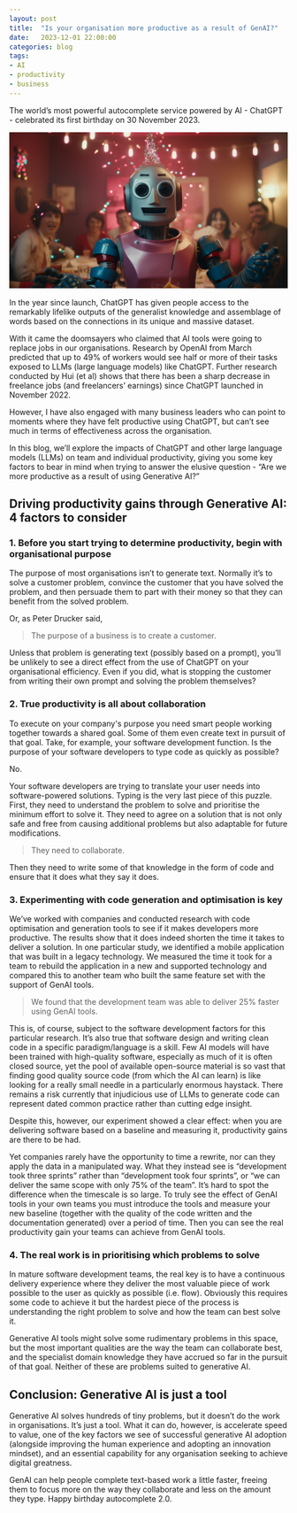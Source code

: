 ```yaml
---
layout: post
title:  "Is your organisation more productive as a result of GenAI?"
date:   2023-12-01 22:00:00
categories: blog
tags:
- AI
- productivity
- business
---
```


The world’s most powerful autocomplete service powered by AI - ChatGPT - celebrated its first birthday on 30 November 2023. 

![A robot celebrating his first birthday](/assets/genai-productivity.webp)

In the year since launch, ChatGPT has given people access to the remarkably lifelike outputs of the generalist knowledge and assemblage of words based on the connections in its unique and massive dataset.
<!--break-->

With it came the doomsayers who claimed that AI tools were going to replace jobs in our organisations. Research by OpenAI from March predicted that up to 49% of workers would see half or more of their tasks exposed to LLMs (large language models) like ChatGPT. Further research conducted by Hui (et al) shows that there has been a sharp decrease in freelance jobs (and freelancers’ earnings) since ChatGPT launched in November 2022.

However, I have also engaged with many business leaders who can point to moments where they have felt productive using ChatGPT, but can’t see much in terms of effectiveness across the organisation.

In this blog, we’ll explore the impacts of ChatGPT and other large language models (LLMs) on team and individual productivity, giving you some key factors to bear in mind when trying to answer the elusive question - “Are we more productive as a result of using Generative AI?”
 
## Driving productivity gains through Generative AI: 4 factors to consider
 
### 1. Before you start trying to determine productivity, begin with organisational purpose
 
The purpose of most organisations isn’t to generate text. Normally it’s to solve a customer problem, convince the customer that you have solved the problem, and then persuade them to part with their money so that they can benefit from the solved problem.

Or, as Peter Drucker said, 
> The purpose of a business is to create a customer.

Unless that problem is generating text (possibly based on a prompt), you’ll be unlikely to see a direct effect from the use of ChatGPT on your organisational efficiency. Even if you did, what is stopping the customer from writing their own prompt and solving the problem themselves?
 
### 2. True productivity is all about collaboration
 
To execute on your company's purpose you need smart people working together towards a shared goal. Some of them even create text in pursuit of that goal. Take, for example, your software development function. Is the purpose of your software developers to type code as quickly as possible?

No.

Your software developers are trying to translate your user needs into software-powered solutions. Typing is the very last piece of this puzzle. First, they need to understand the problem to solve and prioritise the minimum effort to solve it. They need to agree on a solution that is not only safe and free from causing additional problems but also adaptable for future modifications.

> They need to collaborate.

Then they need to write some of that knowledge in the form of code and ensure that it does what they say it does.
 
### 3. Experimenting with code generation and optimisation is key
 
We’ve worked with companies and conducted research with code optimisation and generation tools to see if it makes developers more productive. The results show that it does indeed shorten the time it takes to deliver a solution. In one particular study, we identified a mobile application that was built in a legacy technology. We measured the time it took for a team to rebuild the application in a new and supported technology and compared this to another team who built the same feature set with the support of GenAI tools.

> We found that the development team was able to deliver 25% faster using GenAI tools.

This is, of course, subject to the software development factors for this particular research. It’s also true that software design and writing clean code in a specific paradigm/language is a skill. Few AI models will have been trained with high-quality software, especially as much of it is often closed source, yet the pool of available open-source material is so vast that finding good quality source code (from which the AI can learn) is like looking for a really small needle in a particularly enormous haystack. There remains a risk currently that injudicious use of LLMs to generate code can represent dated common practice rather than cutting edge insight.

Despite this, however, our experiment showed a clear effect: when you are delivering software based on a baseline and measuring it, productivity gains are there to be had.

Yet companies rarely have the opportunity to time a rewrite, nor can they apply the data in a manipulated way. What they instead see is “development took three sprints” rather than “development took four sprints”, or “we can deliver the same scope with only 75% of the team”. It’s hard to spot the difference when the timescale is so large. To truly see the effect of GenAI tools in your own teams you must introduce the tools and measure your new baseline (together with the quality of the code written and the documentation generated) over a period of time. Then you can see the real productivity gain your teams can achieve from GenAI tools.
 
### 4. The real work is in prioritising which problems to solve
 
In mature software development teams, the real key is to have a continuous delivery experience where they deliver the most valuable piece of work possible to the user as quickly as possible (i.e. flow). Obviously this requires some code to achieve it but the hardest piece of the process is understanding the right problem to solve and how the team can best solve it.

Generative AI tools might solve some rudimentary problems in this space, but the most important qualities are the way the team can collaborate best, and the specialist domain knowledge they have accrued so far in the pursuit of that goal. Neither of these are problems suited to generative AI.
 
## Conclusion: Generative AI is just a tool
 
Generative AI solves hundreds of tiny problems, but it doesn’t do the work in organisations. It’s just a tool. What it can do, however, is accelerate speed to value, one of the key factors we see of successful generative AI adoption (alongside improving the human experience and adopting an innovation mindset), and an essential capability for any organisation seeking to achieve digital greatness.

GenAI can help people complete text-based work a little faster, freeing them to focus more on the way they collaborate and less on the amount they type. Happy birthday autocomplete 2.0.

